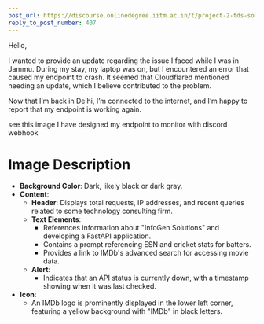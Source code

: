 ```yaml
---
post_url: https://discourse.onlinedegree.iitm.ac.in/t/project-2-tds-solver-discussion-thread/169029/413
reply_to_post_number: 407
---
```

Hello,

I wanted to provide an update regarding the issue I faced while I was in Jammu. During my stay, my laptop was on, but I encountered an error that caused my endpoint to crash. It seemed that Cloudflared mentioned needing an update, which I believe contributed to the problem.

Now that I’m back in Delhi, I’m connected to the internet, and I’m happy to report that my endpoint is working again.

see this image I have designed my endpoint to monitor with discord webhook  

# Image Description

- **Background Color**: Dark, likely black or dark gray.
- **Content**: 
  - **Header**: Displays total requests, IP addresses, and recent queries related to some technology consulting firm.
  - **Text Elements**:
    - References information about "InfoGen Solutions" and developing a FastAPI application.
    - Contains a prompt referencing ESN and cricket stats for batters.
    - Provides a link to IMDb's advanced search for accessing movie data.
  - **Alert**: 
    - Indicates that an API status is currently down, with a timestamp showing when it was last checked.
- **Icon**: 
  - An IMDb logo is prominently displayed in the lower left corner, featuring a yellow background with "IMDb" in black letters.